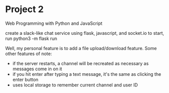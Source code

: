 # Project 2

Web Programming with Python and JavaScript

create a slack-like chat service using flask, javascript, and socket.io
to start, run python3 -m flask run

Well, my personal feature is to add a file upload/download feature. 
Some other features of note:
- if the server restarts, a channel will be recreated as necessary as messages come in on it
- if you hit enter after typing a text message, it's the same as clicking the enter button
- uses local storage to remember current channel and user ID
